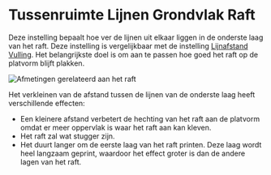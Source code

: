 Tussenruimte Lijnen Grondvlak Raft
====
Deze instelling bepaalt hoe ver de lijnen uit elkaar liggen in de onderste laag van het raft. Deze instelling is vergelijkbaar met de instelling [Lijnafstand Vulling](../infill/infill_line_distance.md). Het belangrijkste doel is om aan te passen hoe goed het raft op de platvorm blijft plakken.

![Afmetingen gerelateerd aan het raft](../../../articles/images/raft_dimensions.svg)

Het verkleinen van de afstand tussen de lijnen van de onderste laag heeft verschillende effecten:
* Een kleinere afstand verbetert de hechting van het raft aan de platvorm omdat er meer oppervlak is waar het raft aan kan kleven.
* Het raft zal wat stugger zijn.
* Het duurt langer om de eerste laag van het raft printen. Deze laag wordt heel langzaam geprint, waardoor het effect groter is dan de andere lagen van het raft.